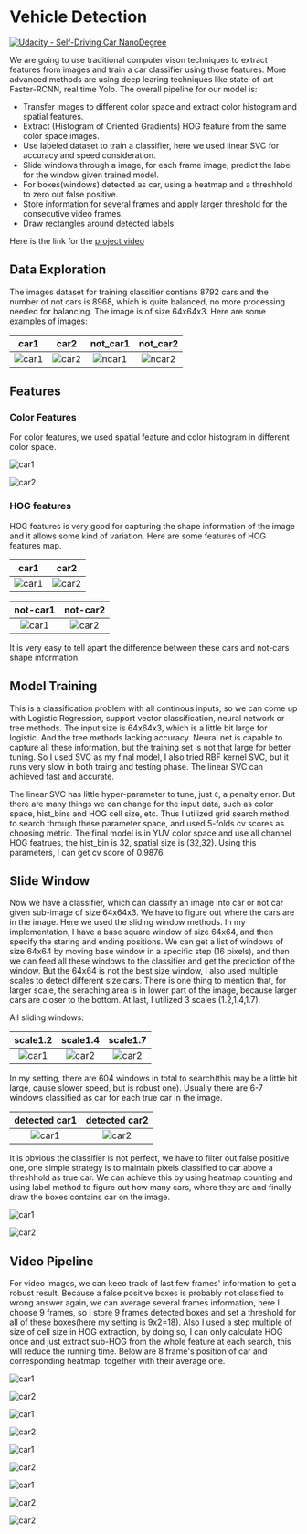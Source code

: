 # Vehicle Detection
[![Udacity - Self-Driving Car NanoDegree](https://s3.amazonaws.com/udacity-sdc/github/shield-carnd.svg)](http://www.udacity.com/drive)


We are going to use traditional computer vison techniques to extract features from images and train a car classifier using those features. More advanced methods are using deep learing techniques like state-of-art Faster-RCNN, real time Yolo. The overall pipeline for our model is:
* Transfer images to different color space and extract color histogram and spatial features.
* Extract (Histogram of Oriented Gradients) HOG feature from the same color space images.
* Use labeled dataset to train a classifier, here we used linear SVC for accuracy and speed consideration.
* Slide windows through a image, for each frame image, predict the label for the window given trained model.
* For boxes(windows) detected as car, using a heatmap and a threshhold to zero out false positive.
* Store information for several frames and apply larger threshold for the consecutive video frames.
* Draw rectangles around detected labels.

Here is the link for the [project video](https://youtu.be/3eRGb3b30Fk)

## Data Exploration
The images dataset for training classifier contians 8792 cars and the number of not cars is 8968, which is quite balanced, no more processing needed for balancing. The image is of size 64x64x3. Here are some examples of images:

car1             |  car2    | not_car1  | not_car2
:-------------------------:|:-------------------------:|:-----------:|:-----------:|
![car1](./examples/car1.png)  |  ![car2](./examples/car2.png)| ![ncar1](./examples/ncar1.png) | ![ncar2](./examples/ncar2.png)

## Features

### Color Features
For color features, we used spatial feature and color histogram in different color space.

![car1](./examples/rgb2.png)   

![car2](./examples/yuv2.png)

### HOG features
HOG features is very good for capturing the shape information of the image and it allows some kind of variation. Here are some features of HOG features map.


car1             |  car2    | 
:-------------------------:|:-------------------------:|
![car1](./examples/chog1.png)  |  ![car2](./examples/chog2.png)|

not-car1             |  not-car2    | 
:-------------------------:|:-------------------------:|
![car1](./examples/nchog1.png)  |  ![car2](./examples/nchog2.png)|

It is very easy to tell apart the difference between these cars and not-cars shape information.

## Model Training

This is a classification problem with all continous inputs, so we can come up with Logistic Regression, support vector classification, neural network or tree methods. The input size is 64x64x3, which is a little bit large for logistic. And the tree methods lacking accuracy. Neural net is capable to capture all these information, but the training set is not that large for better tuning. So I used SVC as my final model, I also tried RBF kernel SVC, but it runs very slow in both traing and testing phase. The linear SVC can achieved fast and accurate. 

The linear SVC has little hyper-parameter to tune, just `C`, a penalty error. But there are many things we can change for the input data, such as color space, hist_bins and HOG cell size, etc. Thus I utilized grid search method to search through these parameter space, and used 5-folds cv scores as choosing metric. The final model is in YUV color space and use all channel HOG featrues, the hist_bin is 32, spatial size is (32,32). Using this parameters, I can get cv score of 0.9876.


## Slide Window
Now we have a classifier, which can classify an image into car or not car given sub-image of size 64x64x3. We have to figure out where the cars are in the image. Here we used the sliding window methods. In my implementation, I have a base square window of size 64x64, and then specify the staring and ending positions. We can get a list of windows of size 64x64 by moving base window in a specific step (16 pixels), and then we can feed all these windows to the classifier and get the prediction of the window. But the 64x64 is not the best size window, I also used multiple scales to detect different size cars. There is one thing to mention that, for larger scale, the seraching area is in lower part of the image, because larger cars are closer to the bottom. At last, I utilized 3 scales (1.2,1.4,1.7).


All sliding windows:

scale1.2            |  scale1.4    |  scale1.7 |
:-------------------------:|:-------------------------:|:--------:|
![car1](./examples/win1.png)  |  ![car2](./examples/win2.png)| ![car2](./examples/win3.png)|


In my setting, there are 604 windows in total to search(this may be a little bit large, cause slower speed, but is robust one). Usually there are 6-7 windows classified as car for each true car in the image.

detected car1             |  detected car2    | 
:-------------------------:|:-------------------------:|
![car1](./examples/det1.png)  |  ![car2](./examples/det2.png)|

It is obvious the classifier is not perfect, we have to filter out false positive one, one simple strategy is to maintain pixels classified to car above a threshhold as true car. We can achieve this by using heatmap counting and using label method to figure out how many cars, where they are and finally draw the boxes contains car on the image.

![car1](./examples/heat1.png)  

![car2](./examples/heat2.png)


## Video Pipeline

For video images, we can keeo track of last few frames' information to get a robust result. Because a false positive boxes is probably not classified to wrong answer again, we can average several frames information, here I choose 9 frames, so I store 9 frames detected boxes and set a threshold for all of these boxes(here my setting is 9x2=18). Also I used a step multiple of size of cell size in HOG extraction, by doing so, I can only calculate HOG once and just extract sub-HOG from the whole feature at each search, this will reduce the running time. Below are 8 frame's position of car and corresponding heatmap, together with their average one.

![car1](./examples/f1.png) 

![car2](./examples/f2.png)

![car1](./examples/f3.png) 

![car2](./examples/f4.png)

![car1](./examples/f5.png) 

![car2](./examples/f6.png)

![car1](./examples/f7.png) 

![car2](./examples/f8.png)

![car2](./examples/ave.png)

